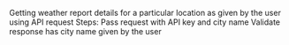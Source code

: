 Getting weather report details for a particular location as given by the user using API request
Steps:
Pass request with API key and city name
Validate response has city name given by the user
